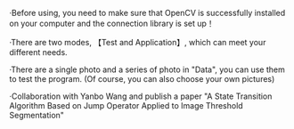 ·Before using, you need to make sure that OpenCV is successfully installed on your computer and the connection library is set up！

·There are two modes, 【Test and Application】, which can meet your different needs. 

·There are a single photo and a series of photo in "Data", you can use them to test the program.
(Of course, you can also choose your own pictures)

·Collaboration with Yanbo Wang and publish a paper "A State Transition Algorithm Based on Jump Operator Applied to Image Threshold Segmentation"
